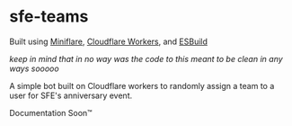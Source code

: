# sfe-teams
Built using [Miniflare](https://github.com/cloudflare/miniflare), [Cloudflare Workers](https://workers.cloudflare.com), and [ESBuild](https://esbuild.github.io)

*keep in mind that in no way was the code to this meant to be clean in any ways sooooo*

A simple bot built on Cloudflare workers to randomly assign a team to a user for SFE's anniversary event.

Documentation Soon™
